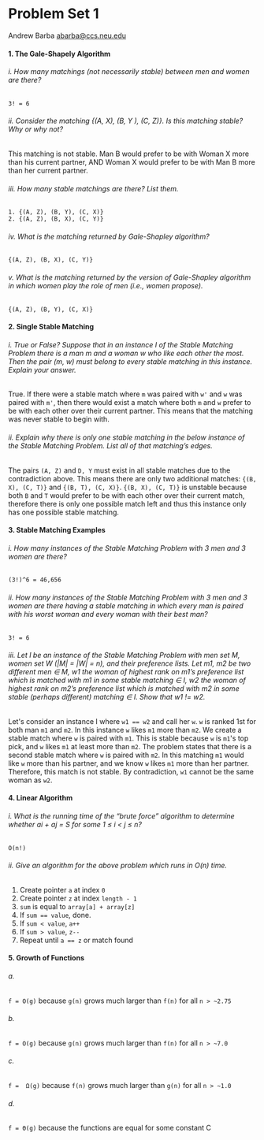Problem Set 1
=============

Andrew Barba [abarba@ccs.neu.edu](abarba@ccs.neu.edu)

#### 1. The Gale-Shapely Algorithm

###### i. How many matchings (not necessarily stable) between men and women are there?

```
3! = 6
```

###### ii. Consider the matching {(A, X), (B, Y ), (C, Z)}. Is this matching stable? Why or why not?

This matching is not stable. Man B would prefer to be with Woman X more than his current partner, AND Woman X would prefer to be with Man B more than her current partner.

###### iii. How many stable matchings are there? List them.

```
1. {(A, Z), (B, Y), (C, X)}
2. {(A, Z), (B, X), (C, Y)}
```

###### iv. What is the matching returned by Gale-Shapley algorithm?

```
{(A, Z), (B, X), (C, Y)}
```

###### v. What is the matching returned by the version of Gale-Shapley algorithm in which women play the role of men (i.e., women propose).

```
{(A, Z), (B, Y), (C, X)}
```

#### 2. Single Stable Matching

###### i. True or False? Suppose that in an instance I of the Stable Matching Problem there is a man m and a woman w who like each other the most. Then the pair (m, w) must belong to every stable matching in this instance. Explain your answer.

True. If there were a stable match where `m` was paired with `w'` and `w` was paired with `m'`, then there would exist a match where both `m` and `w` prefer to be with each other over their current partner. This means that the matching was never stable to begin with.

###### ii. Explain why there is only one stable matching in the below instance of the Stable Matching Problem. List all of that matching’s edges.

The pairs `(A, Z)` and `D, Y` must exist in all stable matches due to the contradiction above. This means there are only two additional matches: `{(B, X), (C, T)}` and `{(B, T), (C, X)}`. `{(B, X), (C, T)}` is unstable because both `B` and `T` would prefer to be with each other over their current match, therefore there is only one possible match left and thus this instance only has one possible stable matching.

#### 3. Stable Matching Examples

###### i. How many instances of the Stable Matching Problem with 3 men and 3 women are there?

```
(3!)^6 = 46,656
```

###### ii. How many instances of the Stable Matching Problem with 3 men and 3 women are there having a stable matching in which every man is paired with his worst woman and every woman with their best man?

```
3! = 6
```

###### iii. Let I be an instance of the Stable Matching Problem with men set M, women set W (|M| = |W| = n), and their preference lists. Let m1, m2 be two different men ∈ M, w1 the woman of highest rank on m1’s preference list which is matched with m1 in some stable matching ∈ I, w2 the woman of highest rank on m2’s preference list which is matched with m2 in some stable (perhaps different) matching ∈ I. Show that w1 != w2.

Let's consider an instance I where `w1 == w2` and call her `w`. `w` is ranked 1st for both man `m1` and `m2`. In this instance `w` likes `m1` more than `m2`. We create a stable match where `w` is paired with `m1`. This is stable because `w` is `m1`'s top pick, and `w` likes `m1` at least more than `m2`. The problem states that there is a second stable match where `w` is paired with `m2`. In this matching `m1` would like `w` more than his partner, and we know `w` likes `m1` more than her partner. Therefore, this match is not stable. By contradiction, `w1` cannot be the same woman as `w2`.

#### 4. Linear Algorithm

###### i. What is the running time of the “brute force” algorithm to determine whether ai + aj = S for some 1 ≤ i < j ≤ n?

```
O(n!)
```

###### ii. Give an algorithm for the above problem which runs in O(n) time.

1. Create pointer `a` at index `0`
2. Create pointer `z` at index `length - 1`
3. `sum` is equal to `array[a] + array[z]`
4. If `sum == value`, done.
5. If `sum < value`, `a++`
6. If `sum > value`, `z--`
7. Repeat until `a == z` or match found

#### 5. Growth of Functions

###### a.

`f = O(g)` because `g(n)` grows much larger than `f(n)` for all `n > ~2.75`

###### b.

`f = O(g)` because `g(n)` grows much larger than `f(n)` for all `n > ~7.0`

###### c.

`f =  Ω(g)` because `f(n)` grows much larger than `g(n)` for all `n > ~1.0`

###### d.

`f = Θ(g)` because the functions are equal for some constant C
